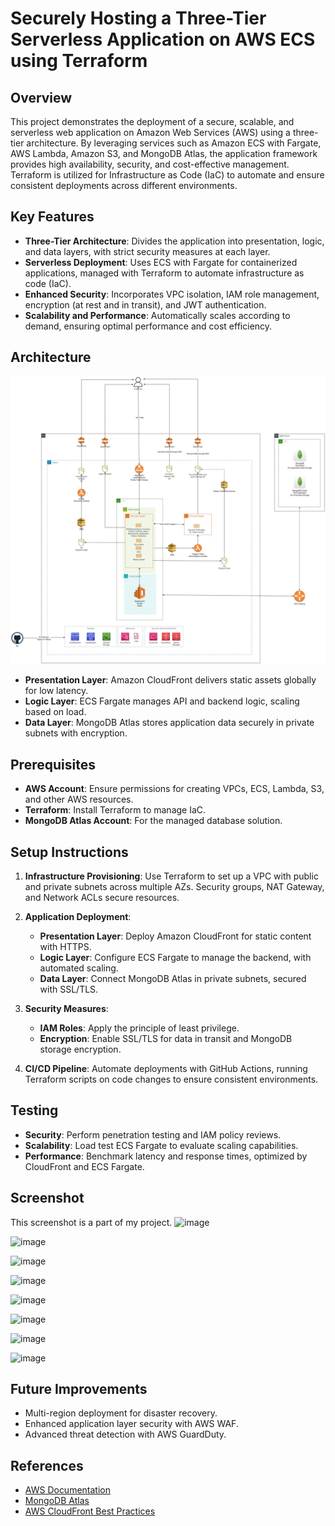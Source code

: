 # Securely Hosting a Three-Tier Serverless Application on AWS ECS using Terraform

## Overview
This project demonstrates the deployment of a secure, scalable, and serverless web application on Amazon Web Services (AWS) using a three-tier architecture. By leveraging services such as Amazon ECS with Fargate, AWS Lambda, Amazon S3, and MongoDB Atlas, the application framework provides high availability, security, and cost-effective management. Terraform is utilized for Infrastructure as Code (IaC) to automate and ensure consistent deployments across different environments.

## Key Features
- **Three-Tier Architecture**: Divides the application into presentation, logic, and data layers, with strict security measures at each layer.
- **Serverless Deployment**: Uses ECS with Fargate for containerized applications, managed with Terraform to automate infrastructure as code (IaC).
- **Enhanced Security**: Incorporates VPC isolation, IAM role management, encryption (at rest and in transit), and JWT authentication.
- **Scalability and Performance**: Automatically scales according to demand, ensuring optimal performance and cost efficiency.

## Architecture
![Architecture](image.webp)

- **Presentation Layer**: Amazon CloudFront delivers static assets globally for low latency.
- **Logic Layer**: ECS Fargate manages API and backend logic, scaling based on load.
- **Data Layer**: MongoDB Atlas stores application data securely in private subnets with encryption.

## Prerequisites
- **AWS Account**: Ensure permissions for creating VPCs, ECS, Lambda, S3, and other AWS resources.
- **Terraform**: Install Terraform to manage IaC.
- **MongoDB Atlas Account**: For the managed database solution.

## Setup Instructions

1. **Infrastructure Provisioning**: Use Terraform to set up a VPC with public and private subnets across multiple AZs. Security groups, NAT Gateway, and Network ACLs secure resources.

2. **Application Deployment**:
   - **Presentation Layer**: Deploy Amazon CloudFront for static content with HTTPS.
   - **Logic Layer**: Configure ECS Fargate to manage the backend, with automated scaling.
   - **Data Layer**: Connect MongoDB Atlas in private subnets, secured with SSL/TLS.

3. **Security Measures**:
   - **IAM Roles**: Apply the principle of least privilege.
   - **Encryption**: Enable SSL/TLS for data in transit and MongoDB storage encryption.

4. **CI/CD Pipeline**: Automate deployments with GitHub Actions, running Terraform scripts on code changes to ensure consistent environments.

## Testing

- **Security**: Perform penetration testing and IAM policy reviews.
- **Scalability**: Load test ECS Fargate to evaluate scaling capabilities.
- **Performance**: Benchmark latency and response times, optimized by CloudFront and ECS Fargate.

## Screenshot
This screenshot is a part of my project.
![image](https://github.com/user-attachments/assets/57c04715-2207-4327-b3e9-e270d1c32b92)

![image](https://github.com/user-attachments/assets/95329fdd-cd90-43a9-b6cb-c9897f25d328)

![image](https://github.com/user-attachments/assets/a2ca0d61-3ac9-4acf-a111-e3ad23c176ad)

![image](https://github.com/user-attachments/assets/eb1a992a-294b-4d82-9e6f-a892abdfada5)

![image](https://github.com/user-attachments/assets/56ee38ac-5fe3-495f-a665-c7822f98ee34)

![image](https://github.com/user-attachments/assets/c84c4549-0c49-447d-9bbc-6f831e9d1bc1)

![image](https://github.com/user-attachments/assets/bbc13473-8ce2-4fd3-a752-f7a4a31b2b4d)

![image](https://github.com/user-attachments/assets/56a5d1a8-4497-4303-9c76-23d59a451b89)

## Future Improvements
- Multi-region deployment for disaster recovery.
- Enhanced application layer security with AWS WAF.
- Advanced threat detection with AWS GuardDuty.

## References
- [AWS Documentation](https://aws.amazon.com/documentation/)
- [MongoDB Atlas](https://www.mongodb.com/cloud/atlas)
- [AWS CloudFront Best Practices](https://aws.amazon.com/cloudfront/)
